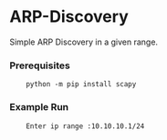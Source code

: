 # ARP-Discovery
Simple ARP Discovery in a given range.


### Prerequisites

```
    python -m pip install scapy
```

### Example Run
 
```
    Enter ip range :10.10.10.1/24
```
